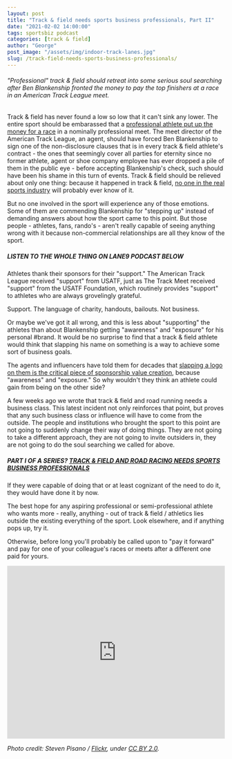 ```yaml
---
layout: post
title: "Track & field needs sports business professionals, Part II"
date: "2021-02-02 14:00:00"
tags: sportsbiz podcast
categories: [track & field]
author: "George"
post_image: "/assets/img/indoor-track-lanes.jpg"
slug: /track-field-needs-sports-business-professionals/
---
```


<h6>"Professional" track & field should retreat into some serious soul searching after Ben Blankenship fronted the money to pay the top finishers at a race in an American Track League meet.</h6>

Track & field has never found a low so low that it can't sink any lower. The entire sport should be embarassed that a [professional athlete put up the money for a race](https://www.letsrun.com/news/2021/01/american-track-league-2-recap-bryce-hoppel-runs-144-37-ryan-crouser-unleashes-another-monster-series/) in a nominally professional meet. The meet director of the American Track League, an agent, should have forced Ben Blankenship to sign one of the non-disclosure clauses that is in every track & field athlete's contract - the ones that seemingly cover all parties for eternity since no former athlete, agent or shoe company employee has ever dropped a pile of them in the public eye - before accepting Blankenship's check, such should have been his shame in this turn of events. Track & field should be relieved about only one thing: because it happened in track & field, [no one in the real sports industry](https://nalathletics.com/blog/2020/10/23/track-and-field-mainstream-sports-incuriosity) will probably ever know of it.

But no one involved in the sport will experience any of those emotions. Some of them are commending Blankenship for "stepping up" instead of demanding answers about how the sport came to this point. But those people - athletes, fans, rando's - aren't really capable of seeing anything wrong with it because non-commercial relationships are all they know of the sport.

##### LISTEN TO THE WHOLE THING ON LANE9 PODCAST BELOW

Athletes thank their sponsors for their "support." The American Track League received "support" from USATF, just as The Track Meet received "support" from the USATF Foundation, which routinely provides "support" to athletes who are always grovelingly grateful.

Support. The language of charity, handouts, bailouts. Not business.

Or maybe we've got it all wrong, and this is less about "supporting" the athletes than about Blankenship getting "awareness" and "exposure" for his personal #brand. It would be no surprise to find that a track & field athlete would think that slapping his name on something is a way to achieve some sort of business goals.

The agents and influencers have told them for decades that [slapping a logo on them is the critical piece of sponsorship value creation](https://nalathletics.com/blog/2020/12/04/sketchy-basic-sponsorship-the-track-meet), because "awareness" and "exposure." So why wouldn't they think an athlete could gain from being on the other side?

A few weeks ago we wrote that track & field and road running needs a business class. This latest incident not only reinforces that point, but proves that any such business class or influence will have to come from the outside. The people and institutions who brought the sport to this point are not going to suddenly change their way of doing things. They are not going to take a different approach, they are not going to invite outsiders in, they are not going to do the soul searching we called for above.

##### PART I OF A SERIES? [TRACK & FIELD AND ROAD RACING NEEDS SPORTS BUSINESS PROFESSIONALS](https://nalathletics.com/blog/2020/12/26/track-field-road-racing-need-sports-business-professionals)

If they were capable of doing that or at least cognizant of the need to do it, they would have done it by now.

The best hope for any aspiring professional or semi-professional athlete who wants more - really, anything - out of track & field / athletics lies outside the existing everything of the sport. Look elsewhere, and if anything pops up, try it.

Otherwise, before long you'll probably be called upon to "pay it forward" and pay for one of your colleague's races or meets after a different one paid for yours.

<iframe src="https://widget.spreaker.com/player?episode_id=43249364&theme=light&autoplay=false&playlist=false&cover_image_url=https%3A%2F%2Fd3wo5wojvuv7l.cloudfront.net%2Fimages.spreaker.com%2Foriginal%2Feef8ff6dd2977b5a2dd845b9257ecf43.jpg" width="100%" height="400px" frameborder="0"></iframe>

<em>Photo credit: Steven Pisano / [Flickr](https://flic.kr/p/dzfTzx), under [CC BY 2.0](https://creativecommons.org/licenses/by/2.0/).</em>
